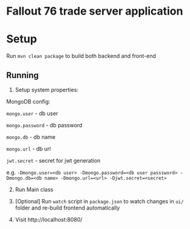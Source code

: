 # Fallout 76 trade server application

# Setup

Run `mvn clean package` to build both backend and front-end

## Running

1. Setup system properties:

MongoDB config:

`mongo.user` - db user

`mongo.password` - db password

`mongo.db` - db name

`mongo.url` - db url

`jwt.secret` - secret for jwt generation

e.g. `-Dmongo.user=<db user> -Dmongo.password=<db user passsword> -Dmongo.db=<db name> -Dmongo.url=<url> -Djwt.secret=<secret>`

2. Run Main class

3. [Optional] Run `watch` script in `package.json` to watch changes in `ui/` folder and re-build frontend automatically

3. Visit http://localhost:8080/
